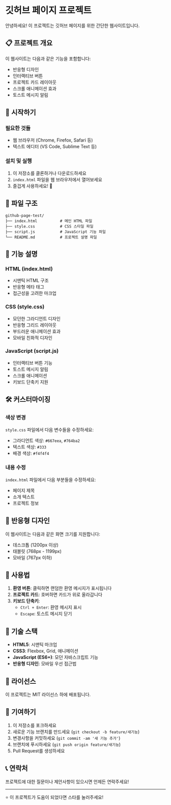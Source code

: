 # 깃허브 페이지 프로젝트

안녕하세요! 이 프로젝트는 깃허브 페이지를 위한 간단한 웹사이트입니다.

## 📋 프로젝트 개요

이 웹사이트는 다음과 같은 기능을 포함합니다:

- 반응형 디자인
- 인터랙티브 버튼
- 프로젝트 카드 레이아웃
- 스크롤 애니메이션 효과
- 토스트 메시지 알림

## 🚀 시작하기

### 필요한 것들

- 웹 브라우저 (Chrome, Firefox, Safari 등)
- 텍스트 에디터 (VS Code, Sublime Text 등)

### 설치 및 실행

1. 이 저장소를 클론하거나 다운로드하세요
2. `index.html` 파일을 웹 브라우저에서 열어보세요
3. 즐겁게 사용하세요! 🎉

## 📁 파일 구조

```
github-page-test/
├── index.html          # 메인 HTML 파일
├── style.css           # CSS 스타일 파일
├── script.js           # JavaScript 기능 파일
└── README.md           # 프로젝트 설명 파일
```

## 🎨 기능 설명

### HTML (index.html)
- 시맨틱 HTML 구조
- 반응형 메타 태그
- 접근성을 고려한 마크업

### CSS (style.css)
- 모던한 그라디언트 디자인
- 반응형 그리드 레이아웃
- 부드러운 애니메이션 효과
- 모바일 친화적 디자인

### JavaScript (script.js)
- 인터랙티브 버튼 기능
- 토스트 메시지 알림
- 스크롤 애니메이션
- 키보드 단축키 지원

## 🛠️ 커스터마이징

### 색상 변경
`style.css` 파일에서 다음 변수들을 수정하세요:
- 그라디언트 색상: `#667eea`, `#764ba2`
- 텍스트 색상: `#333`
- 배경 색상: `#f4f4f4`

### 내용 수정
`index.html` 파일에서 다음 부분들을 수정하세요:
- 페이지 제목
- 소개 텍스트
- 프로젝트 정보

## 📱 반응형 디자인

이 웹사이트는 다음과 같은 화면 크기를 지원합니다:
- 데스크톱 (1200px 이상)
- 태블릿 (768px - 1199px)
- 모바일 (767px 이하)

## 🎯 사용법

1. **환영 버튼**: 클릭하면 랜덤한 환영 메시지가 표시됩니다
2. **프로젝트 카드**: 호버하면 카드가 위로 올라갑니다
3. **키보드 단축키**:
   - `Ctrl + Enter`: 환영 메시지 표시
   - `Escape`: 토스트 메시지 닫기

## 🔧 기술 스택

- **HTML5**: 시맨틱 마크업
- **CSS3**: Flexbox, Grid, 애니메이션
- **JavaScript (ES6+)**: 모던 자바스크립트 기능
- **반응형 디자인**: 모바일 우선 접근법

## 📝 라이선스

이 프로젝트는 MIT 라이선스 하에 배포됩니다.

## 🤝 기여하기

1. 이 저장소를 포크하세요
2. 새로운 기능 브랜치를 만드세요 (`git checkout -b feature/새기능`)
3. 변경사항을 커밋하세요 (`git commit -am '새 기능 추가'`)
4. 브랜치에 푸시하세요 (`git push origin feature/새기능`)
5. Pull Request를 생성하세요

## 📞 연락처

프로젝트에 대한 질문이나 제안사항이 있으시면 언제든 연락주세요!

---

⭐ 이 프로젝트가 도움이 되었다면 스타를 눌러주세요!
